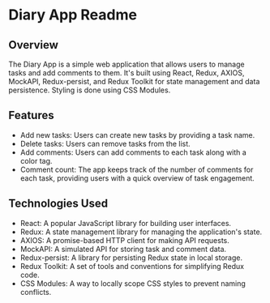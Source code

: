 # Diary App Readme

## Overview

The Diary App is a simple web application that allows users to manage tasks and add comments to them. It's built using React, Redux, AXIOS, MockAPI, Redux-persist, and Redux Toolkit for state management and data persistence. Styling is done using CSS Modules.

## Features

- Add new tasks: Users can create new tasks by providing a task name.
- Delete tasks: Users can remove tasks from the list.
- Add comments: Users can add comments to each task along with a color tag.
- Comment count: The app keeps track of the number of comments for each task, providing users with a quick overview of task engagement.

## Technologies Used

- React: A popular JavaScript library for building user interfaces.
- Redux: A state management library for managing the application's state.
- AXIOS: A promise-based HTTP client for making API requests.
- MockAPI: A simulated API for storing task and comment data.
- Redux-persist: A library for persisting Redux state in local storage.
- Redux Toolkit: A set of tools and conventions for simplifying Redux code.
- CSS Modules: A way to locally scope CSS styles to prevent naming conflicts.
